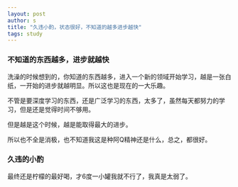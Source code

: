 ```yaml
---
layout: post
author: s
title: "久违小酌，状态很好，不知道的越多进步越快"
tags: study
---
```


### 不知道的东西越多，进步就越快

洗澡的时候想到的，你知道的东西越多，进入一个新的领域开始学习，越是一张白纸，一开始的进步就越明显。所以这也是现在的一大乐趣。

不管是要深度学习的东西，还是广泛学习的东西，太多了，虽然每天都努力的学习，但是还是觉得时间不够用。

但是越是这个时候，越是能取得最大的进步。

所以也不全是消极，也不知道我这是种阿Q精神还是什么，总之，都很好。

### 久违的小酌

最终还是柠檬的最好喝，才6度一小罐我就不行了，我真是太弱了。


